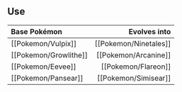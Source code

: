 ## Use
Base Pokémon |Evolves into
:--- | ---:
[[Pokemon/Vulpix]]  | [[Pokemon/Ninetales]]
[[Pokemon/Growlithe]]  | [[Pokemon/Arcanine]]
[[Pokemon/Eevee]]  | [[Pokemon/Flareon]]
[[Pokemon/Pansear]]  | [[Pokemon/Simisear]]